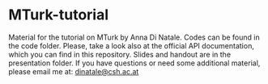 # MTurk-tutorial
Material for the tutorial on MTurk by Anna Di Natale. Codes can be found in the code folder. Please, take a look also at the official API documentation, which you can find in this repository.
Slides and handout are in the presentation folder.
If you have questions or need some additional material, please email me at: dinatale@csh.ac.at

